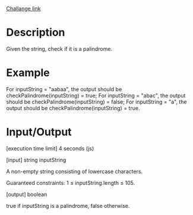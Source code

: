 [Challange link](https://codefights.com/arcade/intro/level-1/s5PbmwxfECC52PWyQ)

# Description
Given the string, check if it is a palindrome.

# Example

For inputString = "aabaa", the output should be
checkPalindrome(inputString) = true;
For inputString = "abac", the output should be
checkPalindrome(inputString) = false;
For inputString = "a", the output should be
checkPalindrome(inputString) = true.
# Input/Output

[execution time limit] 4 seconds (js)

[input] string inputString

A non-empty string consisting of lowercase characters.

Guaranteed constraints:
1 ≤ inputString.length ≤ 105.

[output] boolean

true if inputString is a palindrome, false otherwise.